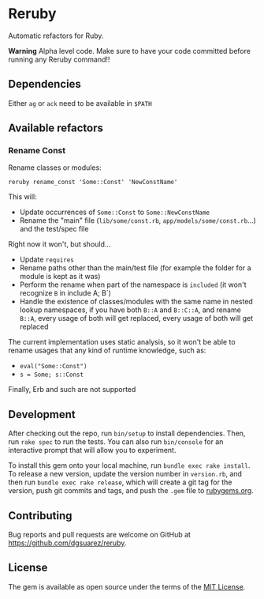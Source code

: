 # Reruby

Automatic refactors for Ruby.

**Warning** Alpha level code. Make sure to have your code committed before
running any Reruby command!!

## Dependencies

Either `ag` or `ack` need to be available in `$PATH`

## Available refactors

### Rename Const

Rename classes or modules:

`reruby rename_const 'Some::Const' 'NewConstName'`

This will:

* Update occurrences of `Some::Const` to `Some::NewConstName`
* Rename the "main" file (`lib/some/const.rb`, `app/models/some/const.rb`...)
  and the test/spec file

Right now it won't, but should...

* Update `requires`
* Rename paths other than the main/test file (for example the folder for
  a module is kept as it was)
* Perform the rename when part of the namespace is `included` (it won't
  recognize `B` in include A; B`)
* Handle the existence of classes/modules with the same name in nested lookup
  namespaces, if you have both `B::A` and `B::C::A`, and rename `B::A`, every
  usage of both will get replaced, every usage of both will get replaced

The current implementation uses static analysis, so it won't be able to rename
usages that any kind of runtime knowledge, such as:

* `eval("Some::Const")`
*  `s = Some; s::Const`

Finally, Erb and such are not supported

## Development

After checking out the repo, run `bin/setup` to install dependencies. Then,
run `rake spec` to run the tests. You can also run `bin/console` for an
interactive prompt that will allow you to experiment.

To install this gem onto your local machine, run `bundle exec rake install`.
To release a new version, update the version number in `version.rb`, and then
run `bundle exec rake release`, which will create a git tag for the version,
push git commits and tags, and push the `.gem` file to
[rubygems.org](https://rubygems.org).

## Contributing

Bug reports and pull requests are welcome on GitHub at
https://github.com/dgsuarez/reruby.


## License

The gem is available as open source under the terms of the [MIT License](http://opensource.org/licenses/MIT).

